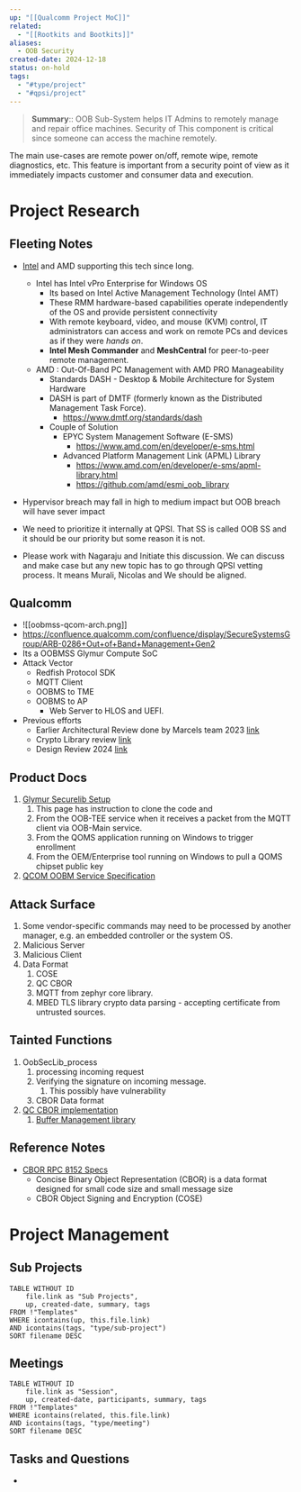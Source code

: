 ```yaml
---
up: "[[Qualcomm Project MoC]]"
related:
  - "[[Rootkits and Bootkits]]"
aliases:
  - OOB Security
created-date: 2024-12-18
status: on-hold
tags:
  - "#type/project"
  - "#qpsi/project"
---
```


> **Summary**:: OOB Sub-System helps IT Admins to remotely manage and repair office machines. Security of This component is critical since someone can access the machine remotely. 

The main use-cases are remote power on/off, remote wipe, remote diagnostics, etc. This feature is important from a security point of view as it immediately impacts customer and consumer data and execution.

# Project Research

## Fleeting Notes

- [Intel](https://www.intel.com/content/www/us/en/business/enterprise-computers/resources/out-of-band-management.html) and AMD supporting this tech since long.
	- Intel has Intel vPro Enterprise for Windows OS
		- Its based on Intel Active Management Technology (Intel AMT)
		- These RMM hardware-based capabilities operate independently of the OS and provide persistent connectivity
		- With remote keyboard, video, and mouse (KVM) control, IT administrators can access and work on remote PCs and devices as if they were *hands on*.
		- **Intel Mesh Commander** and **MeshCentral** for peer-to-peer remote management.
	- AMD : Out-Of-Band PC Management with AMD PRO Manageability
		- Standards DASH - Desktop & Mobile Architecture for System Hardware
		- DASH is part of DMTF (formerly known as the Distributed Management Task Force).
			- https://www.dmtf.org/standards/dash
		- Couple of Solution
			- EPYC System Management Software (E-SMS)
				- https://www.amd.com/en/developer/e-sms.html
			- Advanced Platform Management Link (APML) Library
				- https://www.amd.com/en/developer/e-sms/apml-library.html
				- https://github.com/amd/esmi_oob_library

- Hypervisor breach may fall in high to medium impact but OOB breach will have sever impact
- We need to prioritize it internally at QPSI. That SS is called OOB SS and it should be our priority but some reason it is not.
- Please work with Nagaraju and Initiate this discussion. We can discuss and make case but any new topic has to go through QPSI vetting process. It means Murali, Nicolas and We should be aligned.

## Qualcomm

- ![[oobmss-qcom-arch.png]]
- https://confluence.qualcomm.com/confluence/display/SecureSystemsGroup/ARB-0286+Out+of+Band+Management+Gen2
- Its a OOBMSS Glymur Compute SoC
- Attack Vector
	- Redfish Protocol SDK
	- MQTT Client
	- OOBMS to TME
	- OOBMS to AP
		- Web Server to HLOS and UEFI.
- Previous efforts
	- Earlier Architectural Review done by Marcels team 2023 [link](https://jira-dc.qualcomm.com/jira/browse/QPSIRAFT-2325)
	- Crypto Library review [link](https://jira-dc.qualcomm.com/jira/browse/QPSIRAFT-2821)
	- Design Review 2024 [link](https://jira-dc.qualcomm.com/jira/browse/QPSIRAFT-2708)

## Product Docs

1. [Glymur Securelib Setup](https://confluence.qualcomm.com/confluence/display/SecureSystemsGroup/Glymur+Securelib+device+setup)
	1. This page has instruction to clone the code and 
	2. From the OOB-TEE service when it receives a packet from the MQTT client via OOB-Main service.
	3. From the QOMS application running on Windows to trigger enrollment
	4.  From the OEM/Enterprise tool running on Windows to pull a QOMS chipset public key
2. [QCOM OOBM Service Specification](https://github.qualcomm.com/pages/CorePlatform/oobm-service/index.html)

## Attack Surface

1.  Some vendor-specific commands may need to be processed by another manager, e.g. an embedded controller or the system OS.
2. Malicious Server
3. Malicious Client
4. Data Format
	1. COSE
	2. QC CBOR
	3. MQTT from zephyr core library.
	4. MBED TLS library crypto data parsing - accepting certificate from untrusted sources.

## Tainted Functions

1. OobSecLib_process
	1. processing incoming request
	2. Verifying the signature on incoming message.
		1. This possibly have vulnerability 
	3. CBOR Data format
2. [QC CBOR implementation](https://corebsp-grok-server.qualcomm.com/source/xref/MPSS.DE.9.0/modem_proc/core/securemsm/services/Qcbor/)
	1. [Buffer Management library](https://corebsp-grok-server.qualcomm.com/source/xref/MPSS.DE.9.0/modem_proc/core/securemsm/services/UsefulBuf/inc/UsefulBuf.h#1023)

## Reference Notes

-  [CBOR RPC 8152 Specs](https://datatracker.ietf.org/doc/html/rfc8152)
	- Concise Binary Object Representation (CBOR) is a data format designed for small code size and small message size
	- CBOR Object Signing and Encryption (COSE)

# Project Management 

## Sub Projects

```dataview
TABLE WITHOUT ID
	file.link as "Sub Projects",
	up, created-date, summary, tags
FROM !"Templates"
WHERE icontains(up, this.file.link)
AND icontains(tags, "type/sub-project")
SORT filename DESC
```

## Meetings

```dataview
TABLE WITHOUT ID
	file.link as "Session",
	up, created-date, participants, summary, tags
FROM !"Templates"
WHERE icontains(related, this.file.link)
AND icontains(tags, "type/meeting")
SORT filename DESC
```

## Tasks and Questions
- 